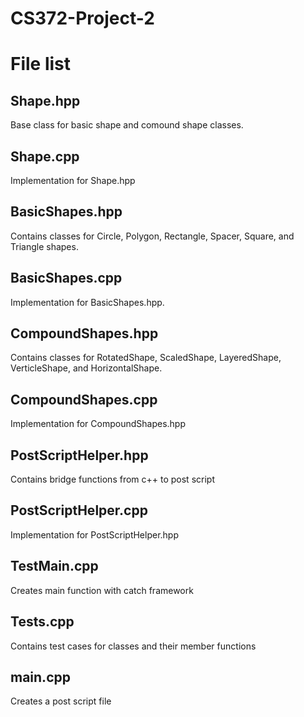 # CS372-Project-2

# File list

## Shape.hpp
  Base class for basic shape and comound shape classes.
  
## Shape.cpp
  Implementation for Shape.hpp
  
## BasicShapes.hpp
  Contains classes for Circle, Polygon, Rectangle, Spacer, Square, and Triangle shapes.

## BasicShapes.cpp
  Implementation for BasicShapes.hpp.

## CompoundShapes.hpp
  Contains classes for RotatedShape, ScaledShape, LayeredShape, VerticleShape, and HorizontalShape.
  
## CompoundShapes.cpp
  Implementation for CompoundShapes.hpp
  
## PostScriptHelper.hpp
  Contains bridge functions from c++ to post script
  
## PostScriptHelper.cpp
  Implementation for PostScriptHelper.hpp
  
## TestMain.cpp
  Creates main function with catch framework
  
## Tests.cpp
  Contains test cases for classes and their member functions
  
## main.cpp
  Creates a post script file
